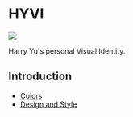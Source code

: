 # HYVI

![](https://assets.sapi.work/works/HYVI.jpg)

Harry Yu's personal Visual Identity.

## Introduction

* [Colors](./Colors)
* [Design and Style](./Design)
